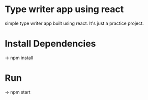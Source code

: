 # Type writer app using react
simple type writer app built using react. It's just a practice project.

# Install Dependencies
-> npm install

# Run
-> npm start
